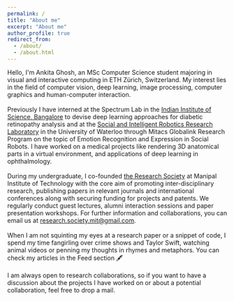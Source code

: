 ```yaml
---
permalink: /
title: "About me"
excerpt: "About me"
author_profile: true
redirect_from: 
  - /about/
  - /about.html
---
```

Hello, I'm Ankita Ghosh, an MSc Computer Science student majoring in visual and interactive computing in ETH Zürich, Switzerland. My interest lies in the field of computer vision, deep learning, image processing, computer graphics and human-computer interaction.
<br> <br>
Previously I have interned at the Spectrum Lab in the [Indian Institute of Science, Bangalore](https://eecs.iisc.ac.in/) to devise deep learning approaches for diabetic retinopathy analysis and at the [Social and Intelligent Robotics Research Laboratory](https://uwaterloo.ca/social-intelligent-robotics-research-lab/) in the University of Waterloo through Mitacs Globalink Research Program on the topic of Emotion Recognition and Expression in Social Robots. I have worked on a medical projects like rendering 3D anatomical parts in a virtual environment, and applications of deep learning in ophthalmology. 
<br> <br>
During my undergraduate, I co-founded [the Research Society](https://www.researchsocietymit.com/) at Manipal Institute of Technology with the core aim of promoting inter-disciplinary research, publishing papers in relevant journals and international conferences along with securing funding for projects and patents. We regularly conduct guest lectures, alumni interaction sessions and paper presentation workshops. For further information and collaborations, you can email us at <research.society.mit@gmail.com>.
<br> <br>
When I am not squinting my eyes at a research paper or a snippet of code, I spend my time fangirling over crime shows and Taylor Swift, watching animal videos or penning my thoughts in rhymes and metaphors. You can check my articles in the Feed section 🖋️
<br> <br>
I am always open to research collaborations, so if you want to have a discussion about the projects I have worked on or about a potential collaboration, feel free to drop a mail.
